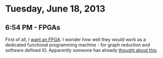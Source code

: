# Tuesday, June 18, 2013

## 6:54 PM - FPGAs

First of all, I [want an
FPGA](http://www.yosefk.com/blog/how-fpgas-work-and-why-youll-buy-one.html). I
wonder how well they would work as a dedicated functional programming machine -
for graph reduction and software defined IO. Apparently someone has already
[thought about this](/files/fpga.pdf).
